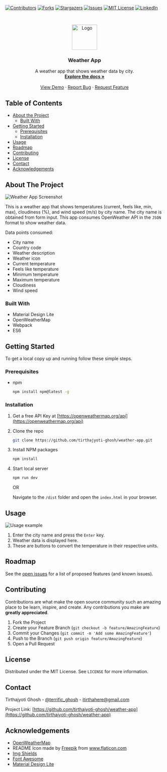 <!--
*** Thanks for checking out this README Template. If you have a suggestion that would
*** make this better, please fork the repo and create a pull request or simply open
*** an issue with the tag "enhancement".
*** Thanks again! Now go create something AMAZING! :D
-->





<!-- PROJECT SHIELDS -->
<!--
*** I'm using markdown "reference style" links for readability.
*** Reference links are enclosed in brackets [ ] instead of parentheses ( ).
*** See the bottom of this document for the declaration of the reference variables
*** for contributors-url, forks-url, etc. This is an optional, concise syntax you may use.
*** https://www.markdownguide.org/basic-syntax/#reference-style-links
-->
[![Contributors][contributors-shield]][contributors-url]
[![Forks][forks-shield]][forks-url]
[![Stargazers][stars-shield]][stars-url]
[![Issues][issues-shield]][issues-url]
[![MIT License][license-shield]][license-url]
[![LinkedIn][linkedin-shield]][linkedin-url]



<!-- PROJECT LOGO -->
<br />
<p align="center">
  <a href="https://github.com/tirthajyoti-ghosh/weather-app">
    <img src="https://user-images.githubusercontent.com/57726348/88449500-02aafb00-ce65-11ea-9a69-1bc31d6d649e.png" alt="Logo" width="80" height="80">
  </a>

  <h3 align="center">Weather App</h3>

  <p align="center">
    A weather app that shows weather data by city.
    <br />
    <a href="https://github.com/tirthajyoti-ghosh/weather-app"><strong>Explore the docs »</strong></a>
    <br />
    <br />
    <a href="https://github.com/tirthajyoti-ghosh/weather-app">View Demo</a>
    ·
    <a href="https://github.com/tirthajyoti-ghosh/weather-app/issues">Report Bug</a>
    ·
    <a href="https://github.com/tirthajyoti-ghosh/weather-app/issues">Request Feature</a>
  </p>
</p>

<!-- TABLE OF CONTENTS -->
## Table of Contents

* [About the Project](#about-the-project)
  * [Built With](#built-with)
* [Getting Started](#getting-started)
  * [Prerequisites](#prerequisites)
  * [Installation](#installation)
* [Usage](#usage)
* [Roadmap](#roadmap)
* [Contributing](#contributing)
* [License](#license)
* [Contact](#contact)
* [Acknowledgements](#acknowledgements)

<!-- ABOUT THE PROJECT -->
## About The Project

![Weather App Screenshot](https://user-images.githubusercontent.com/57726348/88449813-ae554a80-ce67-11ea-8500-0e3505daf29a.png)

This is a weather app that shows temperatures (current, feels like, min, max), cloudiness (%), and wind speed (m/s) by city name. The city name is obtained from form input. This app consumes OpenWeather API in the `JSON` format to show weather data.

Data points consumed:

* City name
* Country code
* Weather description
* Weather icon
* Current temperature
* Feels like temperature
* Minimum temperature
* Maximum temperature
* Cloudiness
* Wind speed

### Built With

* Material Design Lite
* OpenWeatherMap
* Webpack
* ES6

<!-- GETTING STARTED -->
## Getting Started

To get a local copy up and running follow these simple steps.

### Prerequisites

* npm

    ```sh
    npm install npm@latest -g
    ```

### Installation

1. Get a free API Key at [https://openweathermap.org/api](https://openweathermap.org/api)
2. Clone the repo

    ```sh
    git clone https://github.com/tirthajyoti-ghosh/weather-app.git
    ```

3. Install NPM packages

    ```sh
    npm install
    ```

4. Start local server

    ```sh
    npm run dev
    ```

   OR

   Navigate to the `/dist` folder and open the `index.html` in your browser.

<!-- USAGE EXAMPLES -->
## Usage

![Usage example](https://user-images.githubusercontent.com/57726348/88450206-d98d6900-ce6a-11ea-9256-f20becd92fe2.jpg)

1. Enter the city name and press the `Enter` key.
2. Weather data is displayed here.
3. These are buttons to convert the temperature in their respective units.

<!-- ROADMAP -->
## Roadmap

See the [open issues](https://github.com/tirthajyoti-ghosh/weather-app/issues) for a list of proposed features (and known issues).

<!-- CONTRIBUTING -->
## Contributing

Contributions are what make the open source community such an amazing place to be learn, inspire, and create. Any contributions you make are **greatly appreciated**.

1. Fork the Project
2. Create your Feature Branch (`git checkout -b feature/AmazingFeature`)
3. Commit your Changes (`git commit -m 'Add some AmazingFeature'`)
4. Push to the Branch (`git push origin feature/AmazingFeature`)
5. Open a Pull Request

<!-- LICENSE -->
## License

Distributed under the MIT License. See `LICENSE` for more information.

<!-- CONTACT -->
## Contact

Tirthajyoti Ghosh - [@terrific_ghosh](https://twitter.com/terrific_ghosh) - itirthahere@gmail.com

Project Link: [https://github.com/tirthajyoti-ghosh/weather-app](https://github.com/tirthajyoti-ghosh/weather-app)

<!-- ACKNOWLEDGEMENTS -->
## Acknowledgements

* [OpenWeatherMap](https://openweathermap.org/api)
* README Icon made by <a href="http://www.freepik.com/" title="Freepik">Freepik</a> from <a href="https://www.flaticon.com/" title="Flaticon"> www.flaticon.com</a>
* [Img Shields](https://shields.io)
* [Font Awesome](https://fontawesome.com)
* [Material Design Lite](https://getmdl.io/)

<!-- MARKDOWN LINKS & IMAGES -->
<!-- https://www.markdownguide.org/basic-syntax/#reference-style-links -->
[contributors-shield]: https://img.shields.io/github/contributors/tirthajyoti-ghosh/weather-app.svg?style=flat-square
[contributors-url]: https://github.com/tirthajyoti-ghosh/weather-app/graphs/contributors
[forks-shield]: https://img.shields.io/github/forks/tirthajyoti-ghosh/weather-app.svg?style=flat-square
[forks-url]: https://github.com/tirthajyoti-ghosh/weather-app/network/members
[stars-shield]: https://img.shields.io/github/stars/tirthajyoti-ghosh/weather-app.svg?style=flat-square
[stars-url]: https://github.com/tirthajyoti-ghosh/weather-app/stargazers
[issues-shield]: https://img.shields.io/github/issues/tirthajyoti-ghosh/weather-app.svg?style=flat-square
[issues-url]: https://github.com/tirthajyoti-ghosh/weather-app/issues
[license-shield]: https://img.shields.io/github/license/tirthajyoti-ghosh/weather-app.svg?style=flat-square
[license-url]: https://github.com/tirthajyoti-ghosh/weather-app/blob/master/LICENSE.txt
[linkedin-shield]: https://img.shields.io/badge/-LinkedIn-black.svg?style=flat-square&logo=linkedin&colorB=555
[linkedin-url]: https://www.linkedin.com/in/tirthajyoti-ghosh/
